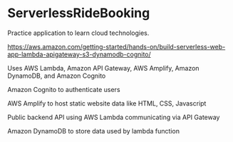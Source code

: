 # ServerlessRideBooking
Practice application to learn cloud technologies.

https://aws.amazon.com/getting-started/hands-on/build-serverless-web-app-lambda-apigateway-s3-dynamodb-cognito/

Uses AWS Lambda, Amazon API Gateway, AWS Amplify, Amazon DynamoDB, and Amazon Cognito

Amazon Cognito to authenticate users

AWS Amplify to host static website data like HTML, CSS, Javascript

Public backend API using AWS Lambda communicating via API Gateway

Amazon DynamoDB to store data used by lambda function
